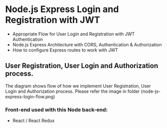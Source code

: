 # Node.js Express Login and Registration with JWT
- Appropriate Flow for User Login and Registration with JWT Authentication
- Node.js Express Architecture with CORS, Authentication & Authorization
- How to configure Express routes to work with JWT

## User Registration, User Login and Authorization process.
The diagram shows flow of how we implement User Registration, User Login and Authorization process.
Please refer the image in folder (node-js-express-login-flow.png)

### Front-end used with this Node back-end:
- React / React Redux